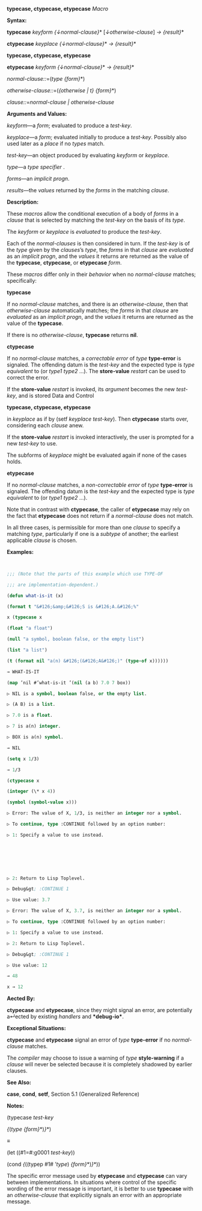 **typecase, ctypecase, etypecase** *Macro* 



**Syntax:** 



**typecase** *keyform \{↓normal-clause\}*\* [*↓otherwise-clause*] *→ \{result\}*\* 



**ctypecase** *keyplace \{↓normal-clause\}*\* *→ \{result\}*\* 















**typecase, ctypecase, etypecase** 



**etypecase** *keyform \{↓normal-clause\}*\* *→ \{result\}*\* 



*normal-clause::*=(*type \{form\}*\*) 



*otherwise-clause::*=(*\{otherwise | t\} \{form\}*\*) 



*clause::*=*normal-clause | otherwise-clause* 



**Arguments and Values:** 



*keyform*—a *form*; evaluated to produce a *test-key*. 



*keyplace*—a *form*; evaluated initially to produce a *test-key*. Possibly also used later as a *place* if no *types* match. 



*test-key*—an object produced by evaluating *keyform* or *keyplace*. 



*type*—a *type specifier* . 



*forms*—an *implicit progn*. 



*results*—the *values* returned by the *forms* in the matching *clause*. 



**Description:** 



These *macros* allow the conditional execution of a body of *forms* in a *clause* that is selected by matching the *test-key* on the basis of its *type*. 



The *keyform* or *keyplace* is *evaluated* to produce the *test-key*. 



Each of the *normal-clauses* is then considered in turn. If the *test-key* is of the *type* given by the *clauses*’s *type*, the *forms* in that *clause* are *evaluated* as an *implicit progn*, and the *values* it returns are returned as the value of the **typecase**, **ctypecase**, or **etypecase** *form*. 



These *macros* differ only in their *behavior* when no *normal-clause* matches; specifically: 



**typecase** 



If no *normal-clause* matches, and there is an *otherwise-clause*, then that *otherwise-clause* automatically matches; the *forms* in that *clause* are *evaluated* as an *implicit progn*, and the *values* it returns are returned as the value of the **typecase**. 



If there is no *otherwise-clause*, **typecase** returns **nil**. 



**ctypecase** 



If no *normal-clause* matches, a *correctable error* of *type* **type-error** is signaled. The offending datum is the *test-key* and the expected type is *type equivalent* to (or *type1 type2* ...). The **store-value** *restart* can be used to correct the error. 



If the **store-value** *restart* is invoked, its *argument* becomes the new *test-key*, and is stored Data and Control 











**typecase, ctypecase, etypecase** 



in *keyplace* as if by (setf *keyplace test-key*). Then **ctypecase** starts over, considering each *clause* anew. 



If the **store-value** *restart* is invoked interactively, the user is prompted for a new *test-key* to use. 



The subforms of *keyplace* might be evaluated again if none of the cases holds. 



**etypecase** 



If no *normal-clause* matches, a *non-correctable error* of *type* **type-error** is signaled. The offending datum is the *test-key* and the expected type is *type equivalent* to (or *type1 type2* ...). 



Note that in contrast with **ctypecase**, the caller of **etypecase** may rely on the fact that **etypecase** does not return if a *normal-clause* does not match. 



In all three cases, is permissible for more than one *clause* to specify a matching *type*, particularly if one is a *subtype* of another; the earliest applicable *clause* is chosen. 



**Examples:**
```lisp
 

;;; (Note that the parts of this example which use TYPE-OF 

;;; are implementation-dependent.) 

(defun what-is-it (x) 

(format t "&#126;&amp;&#126;S is &#126;A.&#126;%" 

x (typecase x 

(float "a float") 

(null "a symbol, boolean false, or the empty list") 

(list "a list") 

(t (format nil "a(n) &#126;(&#126;A&#126;)" (type-of x)))))) 

→ WHAT-IS-IT 

(map ’nil #’what-is-it ’(nil (a b) 7.0 7 box)) 

▷ NIL is a symbol, boolean false, or the empty list. 

▷ (A B) is a list. 

▷ 7.0 is a float. 

▷ 7 is a(n) integer. 

▷ BOX is a(n) symbol. 

→ NIL 

(setq x 1/3) 

→ 1/3 

(ctypecase x 

(integer (\* x 4)) 

(symbol (symbol-value x))) 

▷ Error: The value of X, 1/3, is neither an integer nor a symbol. 

▷ To continue, type :CONTINUE followed by an option number: 

▷ 1: Specify a value to use instead. 



 

 

▷ 2: Return to Lisp Toplevel. 

▷ Debug&gt; :CONTINUE 1 

▷ Use value: 3.7 

▷ Error: The value of X, 3.7, is neither an integer nor a symbol. 

▷ To continue, type :CONTINUE followed by an option number: 

▷ 1: Specify a value to use instead. 

▷ 2: Return to Lisp Toplevel. 

▷ Debug&gt; :CONTINUE 1 

▷ Use value: 12 

→ 48 

x → 12 


```
**Aected By:** 



**ctypecase** and **etypecase**, since they might signal an error, are potentially a↵ected by existing *handlers* and **\*debug-io\***. 



**Exceptional Situations:** 



**ctypecase** and **etypecase** signal an error of *type* **type-error** if no *normal-clause* matches. 



The *compiler* may choose to issue a warning of *type* **style-warning** if a *clause* will never be selected because it is completely shadowed by earlier clauses. 



**See Also:** 



**case**, **cond**, **setf**, Section 5.1 (Generalized Reference) 



**Notes:** 



(typecase *test-key* 



*\{*(*type \{form\}*\*)*\}*\*) 



≡ 



(let ((#1=#:g0001 *test-key*)) 



(cond *\{*((typep #1# ’*type*) *\{form\}*\*)*\}*\*)) 



The specific error message used by **etypecase** and **ctypecase** can vary between implementations. In situations where control of the specific wording of the error message is important, it is better to use **typecase** with an *otherwise-clause* that explicitly signals an error with an appropriate message. 



